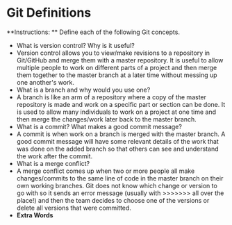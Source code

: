 # Git Definitions

**Instructions: ** Define each of the following Git concepts.

* What is version control?  Why is it useful?
* Version control allows you to view/make revisions to a repository in Git/GitHub and merge them with a master repository.  It is useful to allow multiple people to work on different parts of a project and then merge them together to the master branch at a later time without messing up one another's work.
* What is a branch and why would you use one?
* A branch is like an arm of a repository where a copy of the master repository is made and work on a specific part or section can be done.  It is used to allow many individuals to work on a project at one time and then merge the changes/work later back to the master branch.
* What is a commit? What makes a good commit message?
* A commit is when work on a branch is merged with the master branch.  A good commit message will have some relevant details of the work that was done on the added branch so that others can see and understand the work after the commit.
* What is a merge conflict?
* A merge conflict comes up when two or more people all make changes/commits to the same line of code in the master branch on their own working branches.  Git does not know which change or version to go with so it sends an error message (usually with >>>>>>> all over the place!) and then the team decides to choose one of the versions or delete all versions that were committed.
* **Extra Words**
